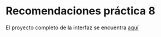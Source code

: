 # Recomendaciones práctica 8

El proyecto completo de la interfaz se encuentra [aquí](https://github.com/MaxCazares/UIAsteroids)